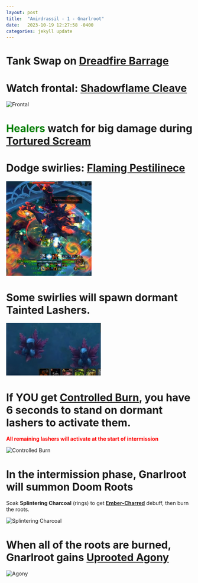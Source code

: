 ```yaml
---
layout: post
title:  "Amirdrassil - 1 - Gnarlroot"
date:   2023-10-19 12:27:58 -0400
categories: jekyll update
---
```

# **Tank Swap on** [Dreadfire Barrage](https://ptr.wowdb.com/spells/426108-dreadfire-barrage)

# **Watch frontal:** [Shadowflame Cleave](https://ptr.wowdb.com/spells/422039-shadowflame-cleave)

![Frontal](https://cloud.stylenmedia.com/apps/sharingpath/michael/10000%20Personal/10000%20References/HoH/Assets/Gnarlroot/Gnar_Cleave.gif)

# **<span style="color:green"> Healers </span>** watch for big damage during **[Tortured Scream](https://ptr.wowdb.com/spells/422026-tortured-scream)**

# **Dodge swirlies:** [Flaming Pestilinece](https://ptr.wowdb.com/spells/429982-flaming-pestilenceu)

![Flaming Pestilence](/assets/Gnarlroot_FP.png)

# Some swirlies will spawn dormant **Tainted Lashers**. 

![Lasher](/assets/Gnarlroot_Lasher.png)

# If **YOU** get **[Controlled Burn](https://ptr.wowdb.com/spells/422091-controlled-burn)**, you have 6 seconds to stand on dormant lashers to activate them.
**<span style="color:red"> All remaining lashers will activate at the start of intermission </span>**

![Controlled Burn](https://cloud.stylenmedia.com/apps/sharingpath/michael/10000%20Personal/10000%20References/HoH/Assets/Gnarlroot/Gnar_ControlledBurn.gif)

# In the intermission phase, Gnarlroot will summon **Doom Roots**
 Soak **Splintering Charcoal** (rings) to get **[Ember-Charred](https://ptr.wowdb.com/spells/425002-ember-charred)** debuff, then burn the roots.

![Splintering Charcoal](https://cloud.stylenmedia.com/apps/sharingpath/michael/10000%20Personal/10000%20References/HoH/Assets/Gnarlroot/Gnarlroot_Splinter.gif)

# When all of the roots are burned, Gnarlroot gains [Uprooted Agony](https://ptr.wowdb.com/spells/430324-uprooted-agony)

![Agony](https://cloud.stylenmedia.com/apps/sharingpath/michael/10000%20Personal/10000%20References/HoH/Assets/Gnarlroot/Gnar_Agony.gif)